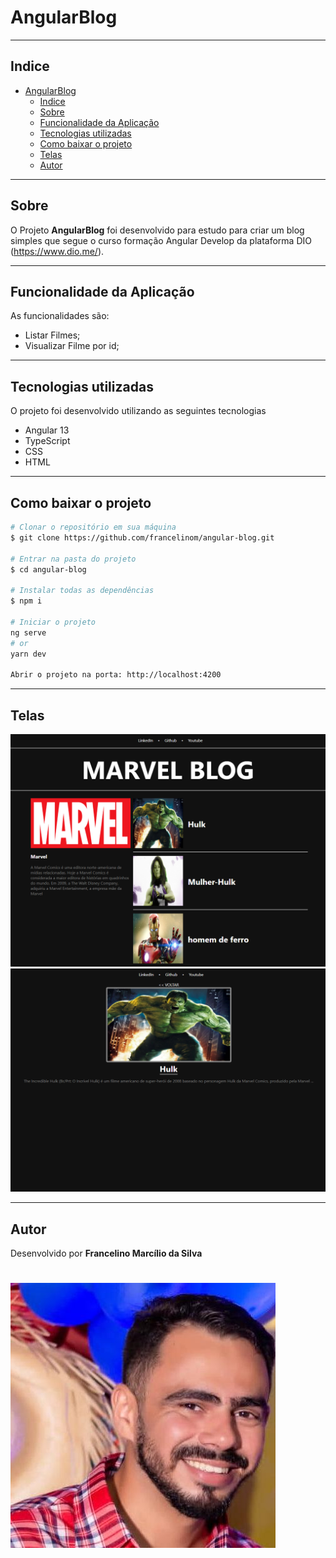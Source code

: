 # AngularBlog

---

## Indice

- [AngularBlog](#AngularBlog)
  - [Indice](#indice)
  - [Sobre](#sobre)
  - [Funcionalidade da Aplicação](#funcionalidade-da-aplicação)
  - [Tecnologias utilizadas](#tecnologias-utilizadas)
  - [Como baixar o projeto](#como-baixar-o-projeto)
  - [Telas](#telas)
  - [Autor](#autor)
  
---

## Sobre

O Projeto **AngularBlog** foi desenvolvido para estudo para criar um blog simples que segue o curso formação Angular Develop da plataforma DIO (https://www.dio.me/).

---

## Funcionalidade da Aplicação

As funcionalidades são:
- Listar Filmes;
- Visualizar Filme por id;

---
## Tecnologias utilizadas 

O projeto foi desenvolvido utilizando as seguintes tecnologias
- Angular 13
- TypeScript
- CSS
- HTML

---

## Como baixar o projeto

```bash
# Clonar o repositório em sua máquina 
$ git clone https://github.com/francelinom/angular-blog.git

# Entrar na pasta do projeto 
$ cd angular-blog

# Instalar todas as dependências 
$ npm i

# Iniciar o projeto 
ng serve
# or
yarn dev

Abrir o projeto na porta: http://localhost:4200
```

---
## Telas
<img src="src/assets/images/m1.png">

<img src="src/assets/images/m2.png">

---
## Autor

Desenvolvido por **Francelino Marcílio da Silva** 
<h1>
  <img src="src/assets/images/eumesmo.jpg">
</h1>
